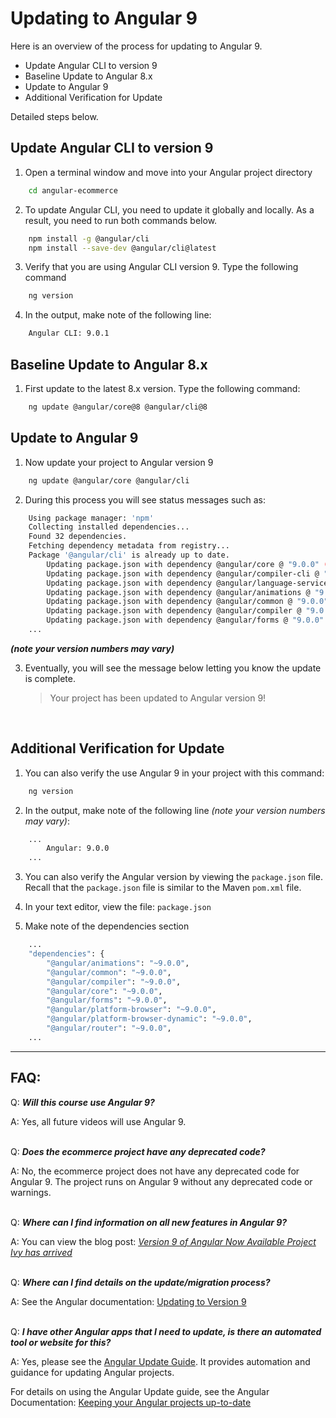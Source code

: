 # Updating to Angular 9

Here is an overview of the process for updating to Angular 9.

* Update Angular CLI to version 9
* Baseline Update to Angular 8.x
* Update to Angular 9
* Additional Verification for Update

Detailed steps below.

## Update Angular CLI to version 9

1. Open a terminal window and move into your Angular project directory

```bash
    cd angular-ecommerce
```

2. To update Angular CLI, you need to update it globally and locally. As a result, you need to run both commands below.

```bash
    npm install -g @angular/cli
    npm install --save-dev @angular/cli@latest
```

3. Verify that you are using Angular CLI version 9. Type the following command

```bash
    ng version
```

4. In the output, make note of the following line:

```bash
    Angular CLI: 9.0.1
```

## Baseline Update to Angular 8.x
1. First update to the latest 8.x version. Type the following command:

```bash
    ng update @angular/core@8 @angular/cli@8
```

## Update to Angular 9

1. Now update your project to Angular version 9

```bash
    ng update @angular/core @angular/cli
```

2. During this process you will see status messages such as:

```bash
    Using package manager: 'npm'
    Collecting installed dependencies...
    Found 32 dependencies.
    Fetching dependency metadata from registry...
    Package '@angular/cli' is already up to date.
        Updating package.json with dependency @angular/core @ "9.0.0" (was "8.2.14")...
        Updating package.json with dependency @angular/compiler-cli @ "9.0.0" (was "8.2.14")...
        Updating package.json with dependency @angular/language-service @ "9.0.0" (was "8.2.14")...
        Updating package.json with dependency @angular/animations @ "9.0.0" (was "8.2.14")...
        Updating package.json with dependency @angular/common @ "9.0.0" (was "8.2.14")...
        Updating package.json with dependency @angular/compiler @ "9.0.0" (was "8.2.14")...
        Updating package.json with dependency @angular/forms @ "9.0.0" (was "8.2.14")...
    ...
```

 **_(note your version numbers may vary)_**

3. Eventually, you will see the message below letting you know the update is complete.

    > Your project has been updated to Angular version 9!  

&nbsp;

## Additional Verification for Update 

1. You can also verify the use Angular 9 in your project with this command:

```bash
    ng version
```

2. In the output, make note of the following line _(note your version numbers may vary)_:
```bash
    ...
        Angular: 9.0.0
    ...
```

3. You can also verify the Angular version by viewing the `package.json` file. Recall that the `package.json` file is similar to the Maven `pom.xml` file.

4. In your text editor, view the file: `package.json`

5. Make note of the dependencies section 

```bash
    ...
    "dependencies": {
        "@angular/animations": "~9.0.0",
        "@angular/common": "~9.0.0",
        "@angular/compiler": "~9.0.0",
        "@angular/core": "~9.0.0",
        "@angular/forms": "~9.0.0",
        "@angular/platform-browser": "~9.0.0",
        "@angular/platform-browser-dynamic": "~9.0.0",
        "@angular/router": "~9.0.0",
    ...
```

---

## FAQ: 

Q: **_Will this course use Angular 9?_**

A: Yes, all future videos will use Angular 9.  
&nbsp;  

Q: **_Does the ecommerce project have any deprecated code?_**

A: No, the ecommerce project does not have any deprecated code for Angular 9. The project runs on Angular 9 without any deprecated code or warnings.  
&nbsp;  

Q: **_Where can I find information on all new features in Angular 9?_**

A: You can view the blog post: [_Version 9 of Angular Now Available Project Ivy has arrived_](https://blog.angular.io/version-9-of-angular-now-available-project-ivy-has-arrived-23c97b63cfa3)  
&nbsp;

Q: **_Where can I find details on the update/migration process?_**

A: See the Angular documentation: [Updating to Version 9](https://angular.io/guide/updating-to-version-9)  
&nbsp;


Q: **_I have other Angular apps that I need to update, is there an automated tool or website for this?_**

A: Yes, please see the [Angular Update Guide](https://update.angular.io/). It provides automation and guidance for updating Angular projects.
 
For details on using the Angular Update guide, see the Angular Documentation: [Keeping your Angular projects up-to-date](https://angular.io/guide/updating)
